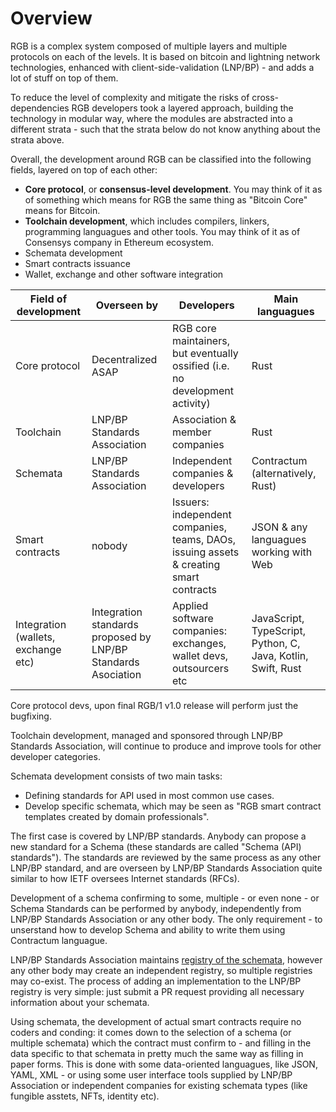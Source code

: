 # Overview

RGB is a complex system composed of multiple layers and multiple protocols on each of the levels. It is based on bitcoin and lightning network technologies, enhanced with client-side-validation (LNP/BP) - and adds a lot of stuff on top of them.

To reduce the level of complexity and mitigate the risks of cross-dependencies RGB developers took a layered approach, building the technology in modular way, where the modules are abstracted into a different strata - such that the strata below do not know anything about the strata above.

Overall, the development around RGB can be classified into the following fields, layered on top of each other:

* **Core protocol**, or **consensus-level development**. You may think of it as of something which means for RGB the same thing as "Bitcoin Core" means for Bitcoin.
* **Toolchain development**, which includes compilers, linkers, programming languagues and other tools. You may think of it as of Consensys company in Ethereum ecosystem.
* Schemata development
* Smart contracts issuance
* Wallet, exchange and other software integration

| Field of development                | Overseen by                                                   | Developers                                                                             | Main languagues                                              |
| ----------------------------------- | ------------------------------------------------------------- | -------------------------------------------------------------------------------------- | ------------------------------------------------------------ |
| Core protocol                       | Decentralized ASAP                                            | RGB core maintainers, but eventually ossified (i.e. no development activity)           | Rust                                                         |
| Toolchain                           | LNP/BP Standards Association                                  | Association & member companies                                                         | Rust                                                         |
| Schemata                            | LNP/BP Standards Association                                  | Independent companies & developers                                                     | Contractum (alternatively, Rust)                             |
| Smart contracts                     | nobody                                                        | Issuers: independent companies, teams, DAOs, issuing assets & creating smart contracts | JSON & any languagues working with Web                       |
| Integration (wallets, exchange etc) | Integration standards proposed by LNP/BP Standards Asociation | Applied software companies: exchanges, wallet devs, outsourcers etc                    | JavaScript, TypeScript, Python, C, Java, Kotlin, Swift, Rust |

Core protocol devs, upon final RGB/1 v1.0 release will perform just the bugfixing.

Toolchain development, managed and sponsored through LNP/BP Standards Association, will continue to produce and improve tools for other developer categories.&#x20;

Schemata development consists of two main tasks:

* Defining standards for API used in most common use cases.
* Develop specific schemata, which may be seen as "RGB smart contract templates created by domain professionals".

The first case is covered by LNP/BP standards. Anybody can propose a new standard for a Schema (these standards are called "Schema (API) standards"). The standards are reviewed by the same process as any other LNP/BP standard, and are overseen by LNP/BP Standards Association quite similar to how IETF oversees Internet standards (RFCs).

Development of a schema confirming to some, multiple - or even none - or Schema Standards can be performed by anybody, independently from LNP/BP Standards Association or any other body. The only requirement - to unserstand how to develop Schema and ability to write them using Contractum languague.&#x20;

LNP/BP Standards Association maintains [registry of the schemata](https://github.com/RGB-WG/schemata), however any other body may create an independent registry, so multiple registries may co-exist. The process of adding an implementation to the LNP/BP registry is very simple: just submit a PR request providing all necessary information about your schemata.

Using schemata, the development of actual smart contracts require no coders and conding: it comes down to the selection of a schema (or multiple schemata) which the contract must confirm to - and filling in the data specific to that schemata in pretty much the same way as filling in paper forms. This is done with some data-oriented languagues, like JSON, YAML, XML - or using some user interface tools supplied by LNP/BP Association or independent companies for existing schemata types (like fungible asstets, NFTs, identity etc).

